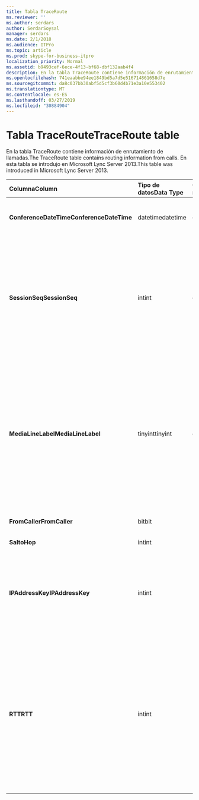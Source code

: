 ```yaml
---
title: Tabla TraceRoute
ms.reviewer: ''
ms.author: serdars
author: SerdarSoysal
manager: serdars
ms.date: 2/1/2018
ms.audience: ITPro
ms.topic: article
ms.prod: skype-for-business-itpro
localization_priority: Normal
ms.assetid: b9493cef-6ece-4f13-bf68-dbf132aab4f4
description: En la tabla TraceRoute contiene información de enrutamiento de llamadas. En esta tabla se introdujo en Microsoft Lync Server 2013.
ms.openlocfilehash: 741eaabbe94ee1849bd5a7d5e516714861658d7e
ms.sourcegitcommit: da8c037bb30abf5d5cf3b60d4b71e3a10e553402
ms.translationtype: MT
ms.contentlocale: es-ES
ms.lasthandoff: 03/27/2019
ms.locfileid: "30884904"
---
```

# <a name="traceroute-table"></a><span data-ttu-id="da0fd-104">Tabla TraceRoute</span><span class="sxs-lookup"><span data-stu-id="da0fd-104">TraceRoute table</span></span>
 
<span data-ttu-id="da0fd-105">En la tabla TraceRoute contiene información de enrutamiento de llamadas.</span><span class="sxs-lookup"><span data-stu-id="da0fd-105">The TraceRoute table contains routing information from calls.</span></span> <span data-ttu-id="da0fd-106">En esta tabla se introdujo en Microsoft Lync Server 2013.</span><span class="sxs-lookup"><span data-stu-id="da0fd-106">This table was introduced in Microsoft Lync Server 2013.</span></span>
  
|<span data-ttu-id="da0fd-107">**Columna**</span><span class="sxs-lookup"><span data-stu-id="da0fd-107">**Column**</span></span>|<span data-ttu-id="da0fd-108">**Tipo de datos**</span><span class="sxs-lookup"><span data-stu-id="da0fd-108">**Data Type**</span></span>|<span data-ttu-id="da0fd-109">**Clave o índice**</span><span class="sxs-lookup"><span data-stu-id="da0fd-109">**Key/Index**</span></span>|<span data-ttu-id="da0fd-110">**Detalles**</span><span class="sxs-lookup"><span data-stu-id="da0fd-110">**Details**</span></span>|
|:-----|:-----|:-----|:-----|
|<span data-ttu-id="da0fd-111">**ConferenceDateTime**</span><span class="sxs-lookup"><span data-stu-id="da0fd-111">**ConferenceDateTime**</span></span> <br/> |<span data-ttu-id="da0fd-112">datetime</span><span class="sxs-lookup"><span data-stu-id="da0fd-112">datetime</span></span>  <br/> |<span data-ttu-id="da0fd-113">Principal, externa</span><span class="sxs-lookup"><span data-stu-id="da0fd-113">Primary, Foreign</span></span>  <br/> |<span data-ttu-id="da0fd-114">Fecha y hora en que comenzó la llamada.</span><span class="sxs-lookup"><span data-stu-id="da0fd-114">Date and time that the call began.</span></span>  <br/> |
|<span data-ttu-id="da0fd-115">**SessionSeq**</span><span class="sxs-lookup"><span data-stu-id="da0fd-115">**SessionSeq**</span></span> <br/> |<span data-ttu-id="da0fd-116">int</span><span class="sxs-lookup"><span data-stu-id="da0fd-116">int</span></span>  <br/> |<span data-ttu-id="da0fd-117">Principal, externa</span><span class="sxs-lookup"><span data-stu-id="da0fd-117">Primary, Foreign</span></span>  <br/> |<span data-ttu-id="da0fd-118">Identificador exclusivo utilizado para distinguir entre varias llamadas que pueden haber empezado en la misma fecha y al mismo tiempo.</span><span class="sxs-lookup"><span data-stu-id="da0fd-118">Unique identifier used to distinguish between multiple calls that might have begun on the same date and at the same time.</span></span>  <br/> |
|<span data-ttu-id="da0fd-119">**MediaLineLabel**</span><span class="sxs-lookup"><span data-stu-id="da0fd-119">**MediaLineLabel**</span></span> <br/> |<span data-ttu-id="da0fd-120">tinyint</span><span class="sxs-lookup"><span data-stu-id="da0fd-120">tinyint</span></span>  <br/> |<span data-ttu-id="da0fd-121">Principal, externa</span><span class="sxs-lookup"><span data-stu-id="da0fd-121">Primary, Foreign</span></span>  <br/> |<span data-ttu-id="da0fd-122">Representa el tipo de línea de vídeo utilizada en la llamada.</span><span class="sxs-lookup"><span data-stu-id="da0fd-122">Represents the type of video line used in the call.</span></span> <span data-ttu-id="da0fd-123">Los valores permitidos son:</span><span class="sxs-lookup"><span data-stu-id="da0fd-123">Allowed values are:</span></span>  <br/> <span data-ttu-id="da0fd-124">0 - audio</span><span class="sxs-lookup"><span data-stu-id="da0fd-124">0 - Audio</span></span>  <br/> <span data-ttu-id="da0fd-125">1 - vídeo</span><span class="sxs-lookup"><span data-stu-id="da0fd-125">1 - Video</span></span>  <br/> <span data-ttu-id="da0fd-126">2 - vídeo panorámico</span><span class="sxs-lookup"><span data-stu-id="da0fd-126">2 - Panoramic video</span></span>  <br/> <span data-ttu-id="da0fd-127">3 - aplicación o escritorio compartido</span><span class="sxs-lookup"><span data-stu-id="da0fd-127">3 - Application/Desktop sharing</span></span>  <br/> |
|<span data-ttu-id="da0fd-128">**FromCaller**</span><span class="sxs-lookup"><span data-stu-id="da0fd-128">**FromCaller**</span></span> <br/> |<span data-ttu-id="da0fd-129">bit</span><span class="sxs-lookup"><span data-stu-id="da0fd-129">bit</span></span>  <br/> |<span data-ttu-id="da0fd-130">Primary</span><span class="sxs-lookup"><span data-stu-id="da0fd-130">Primary</span></span>  <br/> |<span data-ttu-id="da0fd-131">Extremo que realizó la llamada.</span><span class="sxs-lookup"><span data-stu-id="da0fd-131">Endpoint that placed the call.</span></span>  <br/> |
|<span data-ttu-id="da0fd-132">**Salto**</span><span class="sxs-lookup"><span data-stu-id="da0fd-132">**Hop**</span></span> <br/> |<span data-ttu-id="da0fd-133">int</span><span class="sxs-lookup"><span data-stu-id="da0fd-133">int</span></span>  <br/> ||<span data-ttu-id="da0fd-134">Salto de red /</span><span class="sxs-lookup"><span data-stu-id="da0fd-134">Network hop/</span></span>  <br/> |
|<span data-ttu-id="da0fd-135">**IPAddressKey**</span><span class="sxs-lookup"><span data-stu-id="da0fd-135">**IPAddressKey**</span></span> <br/> |<span data-ttu-id="da0fd-136">int</span><span class="sxs-lookup"><span data-stu-id="da0fd-136">int</span></span>  <br/> |<span data-ttu-id="da0fd-137">Externa</span><span class="sxs-lookup"><span data-stu-id="da0fd-137">Foreign</span></span>  <br/> |<span data-ttu-id="da0fd-138">Identificador único de la dirección IP.</span><span class="sxs-lookup"><span data-stu-id="da0fd-138">Unique identifier for the IP address.</span></span> <span data-ttu-id="da0fd-139">Información de la dirección IP se almacena en la [tabla IPAddress](ipaddress.md).</span><span class="sxs-lookup"><span data-stu-id="da0fd-139">IP address information is stored in the [IPAddress table](ipaddress.md).</span></span>  <br/> |
|<span data-ttu-id="da0fd-140">**RTT**</span><span class="sxs-lookup"><span data-stu-id="da0fd-140">**RTT**</span></span> <br/> |<span data-ttu-id="da0fd-141">int</span><span class="sxs-lookup"><span data-stu-id="da0fd-141">int</span></span>  <br/> ||<span data-ttu-id="da0fd-142">Tiempo de ida y vuelta.</span><span class="sxs-lookup"><span data-stu-id="da0fd-142">Roundtrip time.</span></span> <span data-ttu-id="da0fd-143">El tiempo de ida y vuelta mide la cantidad de tiempo que tarda un paquete de voz llegar a su destino y, a continuación, Enviar atrás notificación que recibió.</span><span class="sxs-lookup"><span data-stu-id="da0fd-143">The roundtrip time measures the amount of time it takes for a voice packet to reach its destination and then send back notification that it was received.</span></span>  <br/> |
   

